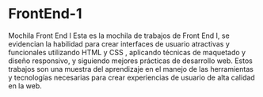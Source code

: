 # FrontEnd-1
Mochila Front End I
Esta es la mochila de trabajos de Front End I, se  evidencian la habilidad para crear interfaces de usuario atractivas y funcionales utilizando HTML y  CSS , aplicando técnicas de maquetado y diseño responsivo, y siguiendo mejores prácticas de desarrollo web. Estos trabajos son una muestra del aprendizaje 
en el manejo de las herramientas y tecnologías necesarias para crear experiencias de usuario de alta calidad en la web.
